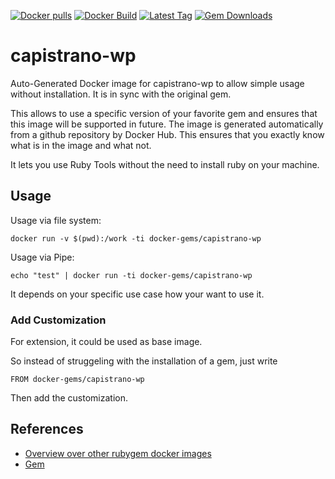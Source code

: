 [![Docker pulls](https://img.shields.io/docker/pulls/rubygem/capistrano-wp.svg)](https://hub.docker.com/r/rubygem/capistrano-wp/)
[![Docker Build](https://img.shields.io/docker/automated/rubygem/capistrano-wp.svg)](https://hub.docker.com/r/rubygem/capistrano-wp/)
[![Latest Tag](https://img.shields.io/github/tag/docker-rubygem/capistrano-wp.svg)](https://hub.docker.com/r/rubygem/capistrano-wp/)
[![Gem Downloads](https://img.shields.io/gem/dt/capistrano-wp.svg)](https://rubygems.org/gems/capistrano-wp/)
# capistrano-wp

Auto-Generated Docker image for capistrano-wp to allow simple usage without installation.
It is in sync with the original gem.

This allows to use a specific version of your favorite gem and ensures that this image will be supported in future.
The image is generated automatically from a github repository by Docker Hub.
This ensures that you exactly know what is in the image and what not.

It lets you use Ruby Tools without the need to install ruby on your machine.

## Usage

Usage via file system:

`docker run -v $(pwd):/work -ti docker-gems/capistrano-wp`

Usage via Pipe:

`echo "test" | docker run -ti docker-gems/capistrano-wp`

It depends on your specific use case how your want to use it.

### Add Customization

For extension, it could be used as base image.

So instead of struggeling with the installation of a gem, just write

`FROM docker-gems/capistrano-wp`

Then add the customization.

## References

 - [Overview over other rubygem docker images](https://github.com/thinkbot/docker-rubygem)
 - [Gem](https://rubygems.org/gems/capistrano-wp/)
